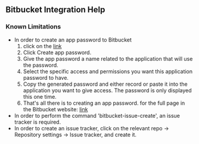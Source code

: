 ## Bitbucket Integration Help
### Known Limitations

* In order to create an app password to Bitbucket
  1. click on the [link](https://bitbucket.org/account/settings/app-passwords/)
  2. Click Create app password.
  3. Give the app password a name related to the application that will use the password.
  4. Select the specific access and permissions you want this application password to have.
  5. Copy the generated password and either record or paste it into the application you want to give access. The password is only displayed this one time.
  6. That's all there is to creating an app password. for the full page in the Bitbucket website: [link](https://developer.atlassian.com/cloud/bitbucket/rest/intro/#authentication)
* In order to perform the command 'bitbucket-issue-create', an issue tracker is required. 
* In order to create an issue tracker, click on the relevant repo -> Repository settings -> Issue tracker, and create it.


